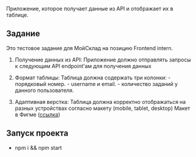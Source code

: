 Приложение, которое получает данные из API и отображает их в таблице.

## Задание

Это тестовое задание для MойСклад на позицию Frontend intern.

1. Получение данных из API:
   Приложение должно отправлять запросы к следующим API endpoint'ам для получения данных

2. Формат таблицы:
   Таблица должна содержать три колонки: - порядковый номер. - username и email. - количество заданий у данного пользователя.

3. Адаптивная верстка:
   Таблица должна корректно отображаться на разных устройствах согласно макету (mobile, tablet, desktop)
   Макет в Фигме ([ссылка](https://www.figma.com/design/P34czMhRppF0SonMkhVdfD/%D0%A2%D0%B5%D1%81%D1%82%D0%BE%D0%B2%D0%BE%D0%B5-%D0%B7%D0%B0%D0%B4%D0%B0%D0%BD%D0%B8%D0%B5%C2%A0%D0%9C%D0%BE%D0%B9%D0%A1%D0%BA%D0%BB%D0%B0%D0%B4?node-id=0-1&t=XMuADWR77WrQ0SqN-1))

## Запуск проекта

- npm i && npm start
